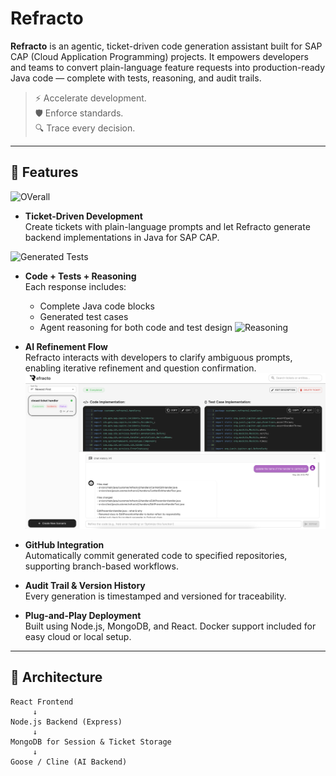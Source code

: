 # Refracto 

**Refracto** is an agentic, ticket-driven code generation assistant built for SAP CAP (Cloud Application Programming) projects. It empowers developers and teams to convert plain-language feature requests into production-ready Java code — complete with tests, reasoning, and audit trails.

> ⚡ Accelerate development.  
> 🛡️ Enforce standards.  
> 🔍 Trace every decision.

---

## 🚀 Features
![OVerall](./assets/screenshots/overall.png)
- **Ticket-Driven Development**  
  Create tickets with plain-language prompts and let Refracto generate backend implementations in Java for SAP CAP.

![Generated Tests](./assets/screenshots/editor.png)
- **Code + Tests + Reasoning**  
  Each response includes:
  - Complete Java code blocks
  - Generated test cases
  - Agent reasoning for both code and test design
![Reasoning](./assets/screenshots/reasoning.png)
- **AI Refinement Flow**  
  Refracto interacts with developers to clarify ambiguous prompts, enabling iterative refinement and question confirmation.
![Reasoning](./assets/screenshots/screenshot.png)
- **GitHub Integration**  
  Automatically commit generated code to specified repositories, supporting branch-based workflows.

- **Audit Trail & Version History**  
  Every generation is timestamped and versioned for traceability.

- **Plug-and-Play Deployment**  
  Built using Node.js, MongoDB, and React. Docker support included for easy cloud or local setup.

---

## 🧱 Architecture

```plaintext
React Frontend
     ↓
Node.js Backend (Express)
     ↓
MongoDB for Session & Ticket Storage
     ↓
Goose / Cline (AI Backend)
